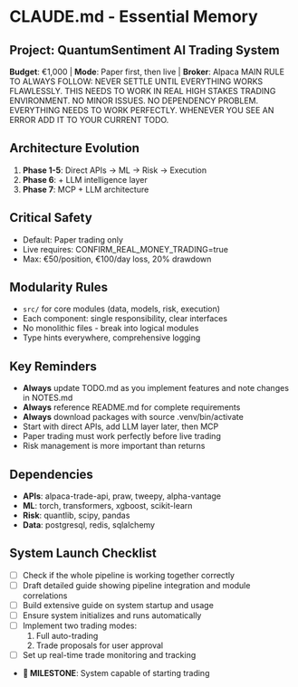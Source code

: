 # CLAUDE.md - Essential Memory

## Project: QuantumSentiment AI Trading System
**Budget**: €1,000 | **Mode**: Paper first, then live | **Broker**: Alpaca
MAIN RULE TO ALWAYS FOLLOW: NEVER SETTLE UNTIL EVERYTHING WORKS FLAWLESSLY. THIS NEEDS TO WORK IN REAL HIGH STAKES TRADING ENVIRONMENT. NO MINOR ISSUES. NO DEPENDENCY PROBLEM. EVERYTHING NEEDS TO WORK PERFECTLY. WHENEVER YOU SEE AN ERROR ADD IT TO YOUR CURRENT TODO.

## Architecture Evolution
1. **Phase 1-5**: Direct APIs → ML → Risk → Execution
2. **Phase 6**: + LLM intelligence layer
3. **Phase 7**: MCP + LLM architecture

## Critical Safety
- Default: Paper trading only
- Live requires: CONFIRM_REAL_MONEY_TRADING=true
- Max: €50/position, €100/day loss, 20% drawdown

## Modularity Rules
- `src/` for core modules (data, models, risk, execution)
- Each component: single responsibility, clear interfaces
- No monolithic files - break into logical modules
- Type hints everywhere, comprehensive logging

## Key Reminders
- **Always** update TODO.md as you implement features and note changes in NOTES.md 
- **Always** reference README.md for complete requirements
- **Always** download packages with source .venv/bin/activate
- Start with direct APIs, add LLM layer later, then MCP
- Paper trading must work perfectly before live trading
- Risk management is more important than returns

## Dependencies
- **APIs**: alpaca-trade-api, praw, tweepy, alpha-vantage
- **ML**: torch, transformers, xgboost, scikit-learn  
- **Risk**: quantlib, scipy, pandas
- **Data**: postgresql, redis, sqlalchemy

## System Launch Checklist
- [ ] Check if the whole pipeline is working together correctly
- [ ] Draft detailed guide showing pipeline integration and module correlations
- [ ] Build extensive guide on system startup and usage
- [ ] Ensure system initializes and runs automatically
- [ ] Implement two trading modes:
  1. Full auto-trading
  2. Trade proposals for user approval
- [ ] Set up real-time trade monitoring and tracking
- **🎯 MILESTONE**: System capable of starting trading